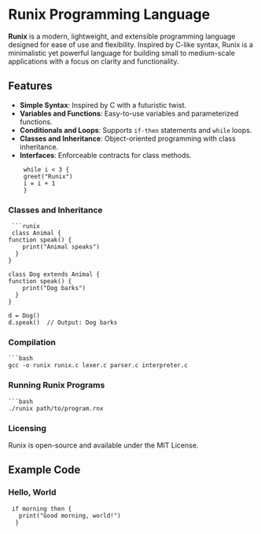 # Runix Programming Language

**Runix** is a modern, lightweight, and extensible programming language designed for ease of use and flexibility. Inspired by C-like syntax, Runix is a minimalistic yet powerful language for building small to medium-scale applications with a focus on clarity and functionality.

## Features

- **Simple Syntax**: Inspired by C with a futuristic twist.
- **Variables and Functions**: Easy-to-use variables and parameterized functions.
- **Conditionals and Loops**: Supports `if-then` statements and `while` loops.
- **Classes and Inheritance**: Object-oriented programming with class inheritance.
- **Interfaces**: Enforceable contracts for class methods.
   ```runix
    while i < 3 {
    greet("Runix")
    i = i + 1
    }

### Classes and Inheritance
     ```runix
     class Animal {
    function speak() {
        print("Animal speaks")
      }
    }

    class Dog extends Animal {
    function speak() {
        print("Dog barks")
      }
    }

    d = Dog()
    d.speak()  // Output: Dog barks

### Compilation
    ```bash
    gcc -o runix runix.c lexer.c parser.c interpreter.c

### Running Runix Programs
    ```bash
    ./runix path/to/program.rnx

### Licensing 
Runix is open-source and available under the MIT License. 


## Example Code

### Hello, World
 
  ```runix
   if morning then {
     print("Good morning, world!")
    }



